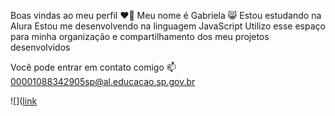 Boas vindas ao meu perfil ❤️‍🔥
Meu nome é Gabriela  😸
Estou estudando na Alura
Estou me desenvolvendo na linguagem JavaScript
Utilizo esse espaço para minha organização e compartilhamento dos meu projetos desenvolvidos

Você pode entrar em contato comigo 📫
00001088342905sp@al.educacao.sp.gov.br

![]([link](![nyan-cat](https://github.com/Gabriela11-web/Gabriela11-web/assets/173106087/a7c7f947-5980-4f23-904e-2cac97bd15bc)
)
